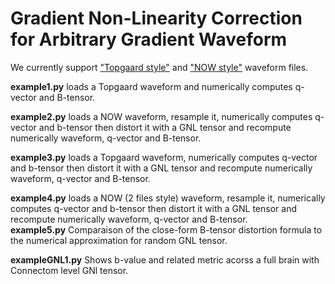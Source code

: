 # Gradient Non-Linearity Correction for Arbitrary Gradient Waveform


We currently support ["Topgaard style"](https://github.com/daniel-topgaard/md-dmri/blob/master/acq/bruker/paravision/make_waveform.m) and ["NOW style"](https://github.com/jsjol/NOW) waveform files.

**example1.py** loads a Topgaard waveform and numerically computes q-vector and B-tensor.

**example2.py** loads a NOW waveform, resample it, numerically computes q-vector and b-tensor then distort it with a GNL tensor and recompute numerically waveform, q-vector and B-tensor.  

**example3.py** loads a Topgaard waveform,  numerically computes q-vector and b-tensor then distort it with a GNL tensor and recompute numerically waveform, q-vector and B-tensor.  

**example4.py** loads a NOW (2 files style) waveform, resample it, numerically computes q-vector and b-tensor then distort it with a GNL tensor and recompute numerically waveform, q-vector and B-tensor.  
**example5.py** Comparaison of the close-form B-tensor distortion formula to the numerical approximation for random GNL tensor.  

**exampleGNL1.py** Shows b-value and related metric acorss a full brain with Connectom level GNl tensor.



